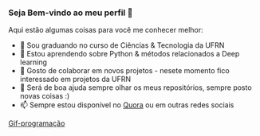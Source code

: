 ### Seja Bem-vindo ao meu perfil 👋

Aqui estão algumas coisas para você me conhecer melhor:

- 🔭 Sou graduando no curso de Ciências & Tecnologia da UFRN
- 🌱 Estou aprendendo sobre Python & métodos relacionados a Deep learning
- 👯 Gosto de colaborar em novos projetos - nesete momento fico interessado em projetos da UFRN
- 💬 Será de boa ajuda sempre olhar os meus repositórios, sempre posto novas coisas :)
- 📫 Sempre estou disponível no [Quora](https://pt.quora.com/profile/Leonardo-Saads-Pinto) ou em outras redes sociais

[Gif-programação](https://sharasolutions.com/wp-content/uploads/2019/01/programming.gif)
